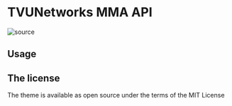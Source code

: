 # TVUNetworks MMA API

![source](https://justinchen00.github.io/page/)

## Usage


## The license

The theme is available as open source under the terms of the MIT License
